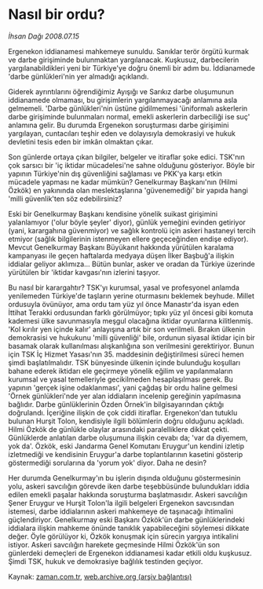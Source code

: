 # Nasıl bir ordu?

*İhsan Dağı 2008.07.15*

<tr><td class="metin" colspan="2" style="padding-top: 20px; padding-left: 5px; padding-right: 10px;">Ergenekon iddianamesi mahkemeye sunuldu. Sanıklar terör örgütü kurmak ve darbe girişiminde  bulunmaktan yargılanacak. Kuşkusuz, darbecilerin yargılanabildikleri yeni bir Türkiye'ye doğru önemli bir adım bu. İddianamede 'darbe günlükleri'nin yer almadığı açıklandı.</td></tr><tr><td class="metin" colspan="2" style="padding-top: 20px; padding-left: 5px; padding-right: 10px;"><p>Giderek ayrıntılarını öğrendiğimiz Ayışığı ve Sarıkız darbe oluşumunun iddianamede olmaması, bu girişimlerin yargılanmayacağı anlamına asla gelmemeli. 'Darbe günlükleri'nin üstüne gidilmemesi 'üniformalı askerlerin darbe girişiminde bulunmaları normal, emekli askerlerin darbeciliği ise suç' anlamına gelir. Bu durumda Ergenekon soruşturması darbe girişimini yargılayan, cuntacıları teşhir eden ve dolayısıyla demokrasiyi ve hukuk devletini tesis eden bir imkân olmaktan çıkar.
<p>Son günlerde ortaya çıkan bilgiler, belgeler ve itiraflar şoke edici. TSK'nın çok sarsıcı bir 'iç iktidar mücadelesi'ne sahne olduğunu gösteriyor. Böyle bir yapının Türkiye'nin dış güvenliğini sağlaması ve PKK'ya karşı etkin mücadele yapması ne kadar mümkün? Genelkurmay Başkanı'nın (Hilmi Özkök) en yakınında olan meslektaşlarına 'güvenemediği' bir yapıda hangi 'milli güvenlik'ten söz edebilirsiniz? 
<p>Eski bir Genelkurmay Başkanı kendisine yönelik suikast girişimini yalanlamıyor ('olur böyle şeyler' diyor), günlük yemeğini evinden getiriyor (yani, karargahına güvenmiyor) ve sağlık kontrolü için askeri hastaneyi tercih etmiyor (sağlık bilgilerinin istenmeyen ellere geçeceğinden endişe ediyor). Mevcut Genelkurmay Başkanı Büyükanıt hakkında yürütülen karalama kampanyası ile geçen haftalarda medyaya düşen İlker Başbuğ'a ilişkin iddialar geliyor aklımıza... Bütün bunlar, asker ve oradan da Türkiye üzerinde yürütülen bir 'iktidar kavgası'nın izlerini taşıyor.
<p>Bu nasıl bir karargahtır? TSK'yı kurumsal, yasal ve profesyonel anlamda yenilemeden Türkiye'de taşların yerine oturmasını beklemek beyhude. Millet ordusuyla övünüyor, ama ordu tam yüz yıl önce Manastır'da isyan eden İttihat Terakki ordusundan farklı görülmüyor; tıpkı yüz yıl öncesi gibi komuta kademesi ülke savunmasıyla meşgul olacağına iktidar oyunlarına kilitlenmiş. 'Kol kırılır yen içinde kalır' anlayışına artık bir son verilmeli. Bırakın ülkenin demokrasisi ve hukukunu 'milli güvenliği' bile, ordunun siyasal iktidar için bir basamak olarak kullanılması alışkanlığına son verilmesini gerektiriyor. Bunun için TSK İç Hizmet Yasası'nın 35. maddesinin değiştirilmesi süreci hemen şimdi başlatılmalıdır. TSK bünyesinde ülkenin içinde bulunduğu koşulları bahane ederek iktidarı ele geçirmeye yönelik eğilim ve yapılanmaların kurumsal ve yasal temelleriyle gecikilmeden hesaplaşılması gerek. Bu yapının 'gerçek işine odaklanması', yani çağdaş bir ordu haline gelmesi 'Örnek günlükleri'nde yer alan iddiaların incelenip gereğinin yapılmasına bağlıdır. Darbe günlüklerinin Özden Örnek'in bilgisayarından çıktığı doğrulandı. İçeriğine ilişkin de çok ciddi itiraflar. Ergenekon'dan tutuklu bulunan Hurşit Tolon, kendisiyle ilgili bölümlerin doğru olduğunu açıkladı. Hilmi Özkök de günlükle olaylar arasındaki paralelliklere dikkat çekti. Günlüklerde anlatılan darbe oluşumuna ilişkin cevabı da; 'var da diyemem, yok da'. Özkök, eski Jandarma Genel Komutanı Eruygur'un kendini izletip izletmediği ve kendisinin Eruygur'a darbe toplantılarının kasetini gösterip göstermediği sorularına da 'yorum yok' diyor. Daha ne desin?
<p>Her durumda Genelkurmay'ın bu işlerin dışında olduğunu göstermesinin yolu, askeri savcılığın görevde iken darbe teşebbüsünde bulundukları iddia edilen emekli paşalar hakkında soruşturma başlatmasıdır. Askeri savcılığın Şener Eruygur ve Hurşit Tolon'la ilgili belgeleri Ergenekon savcısından istemesi, darbe iddialarının askeri mahkemeye de taşınacağı ihtimalini güçlendiriyor. Genelkurmay eski Başkanı Özkök'ün darbe günlüklerindeki iddialara ilişkin mahkeme önünde tanıklık yapabileceğini söylemesi dikkate değer. Öyle görülüyor ki, Özkök konuşmak için sürecin yargıya intikalini istiyor. Askeri savcılığın harekete geçmesinde Hilmi Özkök'ün son günlerdeki demeçleri de Ergenekon iddianamesi kadar etkili oldu kuşkusuz. Şimdi TSK, hukuk ve demokrasiye bağlılık testinden geçiyor. <br/></p></p></p></p></p></td></tr>

Kaynak: [zaman.com.tr](http://zaman.com.tr/yazar.do?yazino=714233), [web.archive.org (arşiv bağlantısı)](http://web.archive.org/web/20080801132539/http://www.zaman.com.tr:80/yazar.do?yazino=714233)
